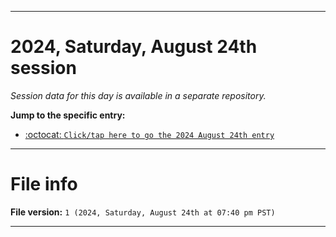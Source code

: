 
***

# 2024, Saturday, August 24th session

_Session data for this day is available in a separate repository._

**Jump to the specific entry:**

- [:octocat: `Click/tap here to go the 2024 August 24th entry`](https://github.com/seanpm2001/SeansLifeArchive_Images_TinyTower_Y2024/tree/SeansLifeArchive_Images_TinyTower_Y2024_Main-dev/2024/08_August/24/)

***

# File info

**File version:** `1 (2024, Saturday, August 24th at 07:40 pm PST)`

***
